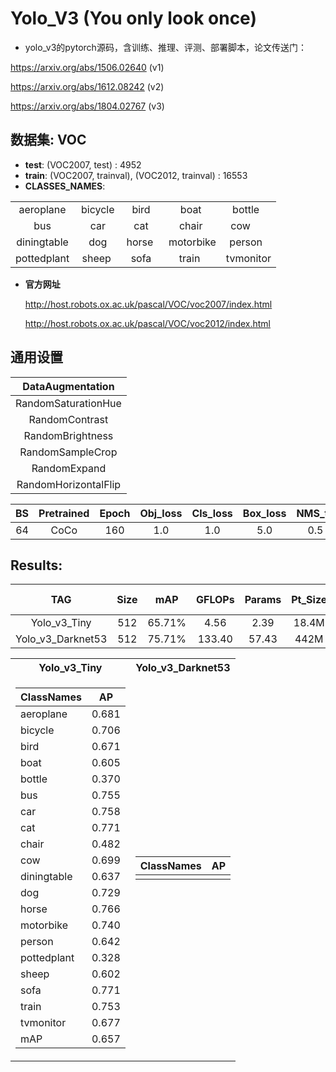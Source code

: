 # Yolo_V3 (You only look once)

- yolo_v3的pytorch源码，含训练、推理、评测、部署脚本，论文传送门：

https://arxiv.org/abs/1506.02640 (v1)

https://arxiv.org/abs/1612.08242 (v2)

https://arxiv.org/abs/1804.02767 (v3)

## 数据集: VOC 
- **test**: (VOC2007, test) : 4952
- **train**: (VOC2007, trainval), (VOC2012, trainval) : 16553
- **CLASSES_NAMES**:

|             |          |         |           |           |
| :---------: | :------: | :-----: | :-------: | :-------: |
|  aeroplane  | bicycle  |  bird   |   boat    | bottle    |
|     bus     |   car    |  cat    |  chair    | cow       |
| diningtable |   dog    | horse   | motorbike | person    |
| pottedplant |  sheep   |  sofa   |  train    | tvmonitor |

- **官方网址** 

    http://host.robots.ox.ac.uk/pascal/VOC/voc2007/index.html
    
    http://host.robots.ox.ac.uk/pascal/VOC/voc2012/index.html


## 通用设置
|DataAugmentation    |
|:---:               |
|RandomSaturationHue |
|RandomContrast      |
|RandomBrightness    |
|RandomSampleCrop    |
|RandomExpand        |
|RandomHorizontalFlip|

|BS   |Pretrained|Epoch|Obj_loss|Cls_loss|Box_loss|NMS_th|Confidence|APT  |LearningRate|Lr_scheduler|
|:---:|:---:     |:---:|:---:   |:---:   |:---:   |:---: |:---:     |:---:|:---:       |:---:       |
|  64 |CoCo      |160  |1.0     | 1.0    | 5.0    |0.5   |0.3       |SGD  |0.01        |linear      |

## Results:
|TAG              |Size |mAP   |GFLOPs|Params|Pt_Size|FPS-3060|
|:---:            |:---:|:---: |:---: |:---: |:---:  |:---:   |
|Yolo_v3_Tiny     |512  |65.71%|  4.56|  2.39|  18.4M||
|Yolo_v3_Darknet53|512  |75.71%|133.40| 57.43|   442M||

<table>
<tr><th>Yolo_v3_Tiny</th> <th>Yolo_v3_Darknet53</th></tr>
<tr>
<td>
    
|ClassNames |AP   |
|--         |--   |
|aeroplane  |0.681|
|bicycle    |0.706|
|bird       |0.671|
|boat       |0.605|
|bottle     |0.370|
|bus        |0.755|
|car        |0.758|
|cat        |0.771|
|chair      |0.482|
|cow        |0.699|
|diningtable|0.637|
|dog        |0.729|
|horse      |0.766|
|motorbike  |0.740|
|person     |0.642|
|pottedplant|0.328|
|sheep      |0.602|
|sofa       |0.771|
|train      |0.753|
|tvmonitor  |0.677|
|mAP        |0.657|

</td>
<td>
    
|ClassNames |AP   |
|--         |--   |
|           |     |

</td>
</tr> 
</table>
